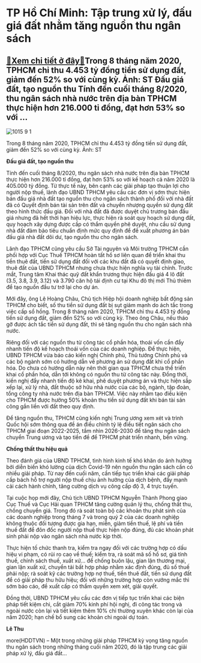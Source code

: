 TP Hồ Chí Minh: Tập trung xử lý, đấu giá đất nhằm tăng nguồn thu ngân sách
==========================================================================

[:gift:Xem chi tiết ở đây:gift:](https://hddtvn.com/tp-ho-chi-minh-tap-trung-xu-ly-dau-gia-dat-nham-tang-nguon-thu-ngan-sach/)Trong 8 tháng năm 2020, TPHCM chỉ thu 4.453 tỷ đồng tiền sử dụng đất, giảm đến 52% so với cùng kỳ. Ảnh: ST Đấu giá đất, tạo nguồn thu Tính đến cuối tháng 8/2020, thu ngân sách nhà nước trên địa bàn TPHCM thực hiện hơn 216.000 tỉ đồng, đạt hơn 53% so với …
---------------------------------------------------------------------------------------------------------------------------------------------------------------------------------------------------------------------------------------------------------------





![1015 9 1](https://haiquanonline.com.vn/stores/news_dataimages/anhntp/092020/14/17/in_article/1015_9-1.jpg?rt=20200916092418 "undefined")


Trong 8 tháng năm 2020, TPHCM chỉ thu 4.453 tỷ đồng tiền sử dụng đất, giảm đến 52% so với cùng kỳ. Ảnh: ST



**Đấu giá đất, tạo nguồn thu**


Tính đến cuối tháng 8/2020, thu ngân sách nhà nước trên địa bàn TPHCM thực hiện hơn 216.000 tỉ đồng, đạt hơn 53% so với kế hoạch cả năm 2020 là 405.000 tỷ đồng. Từ thực tế này, bên cạnh các giải pháp tạo thuận lợi cho người nộp thuế, lãnh đạo UBND TPHCM yêu cầu các đơn vị sớm thực hiện bán đấu giá nhà đất tạo nguồn thu cho ngân sách thành phố đối với nhà đất đã có Quyết định bán tài sản trên đất và chuyển nhượng quyền sử dụng đất theo hình thức đấu giá. Đối với nhà đất đã được duyệt chủ trương bán đấu giá nhưng đã hết thời hạn hiệu lực, thực hiện rà soát quy hoạch sử dụng đất, quy hoạch xây dựng được cấp có thẩm quyền phê duyệt, nhu cầu sử dụng nhà đất đảm bảo tiêu chuẩn định mức quy định để đề xuất phương án bán đấu giá nhà đất dôi dư, tạo nguồn thu cho ngân sách.


Lãnh đạo TPHCM cũng yêu cầu Sở Tài nguyên và Môi trường TPHCM cần phối hợp với Cục Thuế TPHCM hoàn tất hồ sơ liên quan để triển khai thu tiền thuê đất, tiền sử dụng đất đối với các khu đất đã có quyết định giao, thuê đất của UBND TPHCM nhưng chưa thực hiện nghĩa vụ tài chính. Trước mắt, Trung tâm Khai thác quỹ đất khẩn trương thực hiện đấu giá 4 lô đất (3.5, 3.8, 3.9, 3.12) và 3.790 căn hộ tái định cư tại Khu đô thị mới Thủ thiêm để tạo nguồn đầu tư trở lại cho dự án.


Mới đây, ông Lê Hoàng Châu, Chủ tịch Hiệp hội doanh nghiệp bất động sản TPHCM cho biết, số thu tiền sử dụng đất bị sụt giảm mạnh do ách tắc trong việc cấp sổ hồng. Trong 8 tháng năm 2020, TPHCM chỉ thu 4.453 tỷ đồng tiền sử dụng đất, giảm đến 52% so với cùng kỳ. Theo ông Châu, nếu tháo gỡ được ách tắc tiền sử dụng đất, thì sẽ tăng nguồn thu cho ngân sách nhà nước.


Riêng đối với các nguồn thu từ công tác cổ phần hóa, thoái vốn cần đẩy nhanh tiến độ kế hoạch thoái vốn của các doanh nghiệp. Để thực hiện, UBND TPHCM vừa báo cáo kiến nghị Chính phủ, Thủ tướng Chính phủ và các bộ ngành sớm có hướng dẫn về phương án sử dụng đất khi cổ phần hóa. Do chưa có hướng dẫn này nên thời gian qua TPHCM chưa thể triển khai cổ phần hóa, dẫn tới không có nguồn thu từ công tác này. Đồng thời, kiến nghị đẩy nhanh tiến độ kê khai, phê duyệt phương án và thực hiện sắp xếp lại, xử lý nhà, đất thuộc sở hữu nhà nước của các bộ, ngành, tập đoàn, tổng công ty nhà nước trên địa bàn TPHCM. Việc này nhằm tạo điều kiện cho TPHCM được hưởng 50% khoản thu tiền sử dụng đất khi bán tài sản công gắn liền với đất theo quy định.


Để tăng nguồn thu, TPHCM cũng kiến nghị Trung ương xem xét và trình Quốc hội sớm thông qua đề án điều chỉnh tỷ lệ điều tiết ngân sách cho TPHCM giai đoạn 2022-2025, tầm nhìn 2026-2030 để tăng thu ngân sách chuyển Trung ương và tạo tiền đề để TPHCM phát triển nhanh, bền vững.


**Chống thất thu hiệu quả**


Theo đánh giá của UBND TPHCM, tình hình kinh tế khó khăn do ảnh hưởng bởi diễn biến khó lường của dịch Covid-19 nên nguồn thu ngân sách cần có nhiều giải pháp. Từ nay đến cuối năm, cần tiếp tục triển khai các giải pháp cấp bách hỗ trợ người nộp thuế chịu ảnh hưởng của dịch bệnh, đẩy mạnh cải cách hành chính, tăng cường dịch vụ công cấp độ 3, 4 trực tuyến.


Tại cuộc họp mới đây, Chủ tịch UBND TPHCM Nguyễn Thành Phong giao Cục Thuế và Cục Hải quan TPHCM tăng cường quản lý thu, chống thất thu, chống chuyển giá. Trong đó rà soát toàn bộ các khoản thu phát sinh của các doanh nghiệp trong tháng 7 và trong quý 2 của các doanh nghiệp không thuộc đối tượng được gia hạn, miễn, giảm tiền thuế, lệ phí và tiền thuế đất để đôn đốc người nộp thuế thực hiện nộp đúng, đủ các khoản phát sinh phải nộp vào ngân sách nhà nước kịp thời.


Thực hiện tố chức thanh tra, kiểm tra ngay đối với các trường hợp có dấu hiệu vi phạm, có rủi ro cao về thuế; kiểm tra, rà soát mã số hồ sơ, giá tính thuế, chính sách thuế, xuất xứ… để chống buôn lậu, gian lận thương mại, gian lận xuất xứ, chuyển tải bất hợp pháp nhằm xác định đúng, đủ số thuế phải nộp; rà soát kỹ các trường hợp nợ thuế, tiền thuê đất, tiền sử dụng đất để có giải pháp thu hữu hiệu; đối với những trường hợp còn vướng mắc thì sớm báo cáo, đề xuất cấp có thẩm quyền xem xét, giải quyết.


Đồng thời, UBND TPHCM yêu cầu các đơn vị tiếp tục triển khai các biện pháp tiết kiệm chi, cắt giảm 70% kinh phí hội nghị, đi công tác trong và ngoài nước còn lại và tiết kiệm thêm 10% chi thường xuyên khác còn lại của năm 2020; hạn chế bổ sung các khoản chi ngoài dự toán.




**Lê Thu**



more(HDDTVN) – Một trong những giải pháp TPHCM kỳ vọng tăng nguồn thu ngân sách trong những tháng cuối năm 2020, đó là tập trung các giải pháp xử lý, đấu giá đất…

